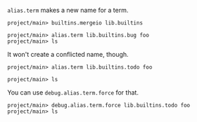`alias.term` makes a new name for a term.

``` ucm :hide
project/main> builtins.mergeio lib.builtins
```

``` ucm
project/main> alias.term lib.builtins.bug foo
project/main> ls
```

It won't create a conflicted name, though.

``` ucm :error
project/main> alias.term lib.builtins.todo foo
```

``` ucm
project/main> ls
```

You can use `debug.alias.term.force` for that.

``` ucm
project/main> debug.alias.term.force lib.builtins.todo foo
project/main> ls
```
